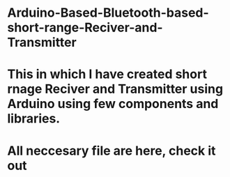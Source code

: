 # Arduino-Based-Bluetooth-based-short-range-Reciver-and-Transmitter
# This in which I have created short rnage Reciver and Transmitter using Arduino using few components and libraries.
# All neccesary file are here, check it out
